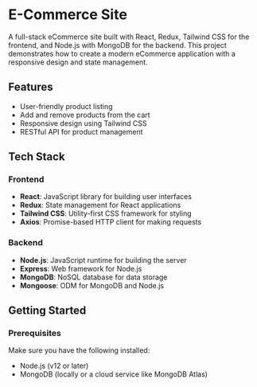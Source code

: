 # E-Commerce Site

A full-stack eCommerce site built with React, Redux, Tailwind CSS for the frontend, and Node.js with MongoDB for the backend. This project demonstrates how to create a modern eCommerce application with a responsive design and state management.

## Features

- User-friendly product listing
- Add and remove products from the cart
- Responsive design using Tailwind CSS
- RESTful API for product management

## Tech Stack

### Frontend
- **React**: JavaScript library for building user interfaces
- **Redux**: State management for React applications
- **Tailwind CSS**: Utility-first CSS framework for styling
- **Axios**: Promise-based HTTP client for making requests

### Backend
- **Node.js**: JavaScript runtime for building the server
- **Express**: Web framework for Node.js
- **MongoDB**: NoSQL database for data storage
- **Mongoose**: ODM for MongoDB and Node.js

## Getting Started

### Prerequisites

Make sure you have the following installed:

- Node.js (v12 or later)
- MongoDB (locally or a cloud service like MongoDB Atlas)
